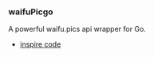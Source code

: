 ### waifuPicgo

A powerful waifu.pics api wrapper for Go.



- [inspire code ](https://github.com/erizkiatama/gojikan)   
